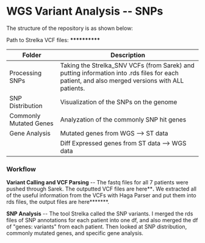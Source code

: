 # WGS Variant Analysis -- SNPs

The structure of the repository is as shown below:

Path to Strelka VCF files: **\*\*\*\*\*\*\*\*\*\***

| Folder                 | Description                                                                                                                                    |
|------------------------|------------------------------------------------------------------------------------------------------------------------------------------------|
| Processing SNPs        | Taking the Strelka_SNV VCFs (from Sarek) and putting information into .rds files for each patient, and also merged versions with ALL patients. |
| SNP Distribution       | Visualization of the SNPs on the genome                                                                                                        |
| Commonly Mutated Genes | Analyzation of the commonly SNP hit genes                                                                                                      |
| Gene Analysis          | Mutated genes from WGS --> ST data                                                                                                             |
|                        | Diff Expressed genes from ST data --> WGS data                                                                                                 |


### Workflow

**Variant Calling and VCF Parsing** -- The fastq files for all 7 patients were pushed through Sarek. The outputted VCF files are here\*\***.** We extracted all of the useful information from the VCFs with Haga Parser and put them into rds files, the output files are here\*\*\*\*\*\*\*.

**SNP Analysis** -- The tool Strelka called the SNP variants. I merged the rds files of SNP annotations for each patient into one df, and also merged the df of "genes: variants" from each patient. Then looked at SNP distribution, commonly mutated genes, and specific gene analysis.
